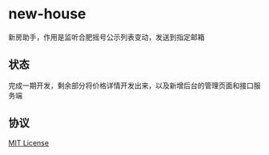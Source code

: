 # new-house

新房助手，作用是监听合肥摇号公示列表变动，发送到指定邮箱

## 状态

完成一期开发，剩余部分将价格详情开发出来，以及新增后台的管理页面和接口服务端

## 协议

[MIT License](./License)
